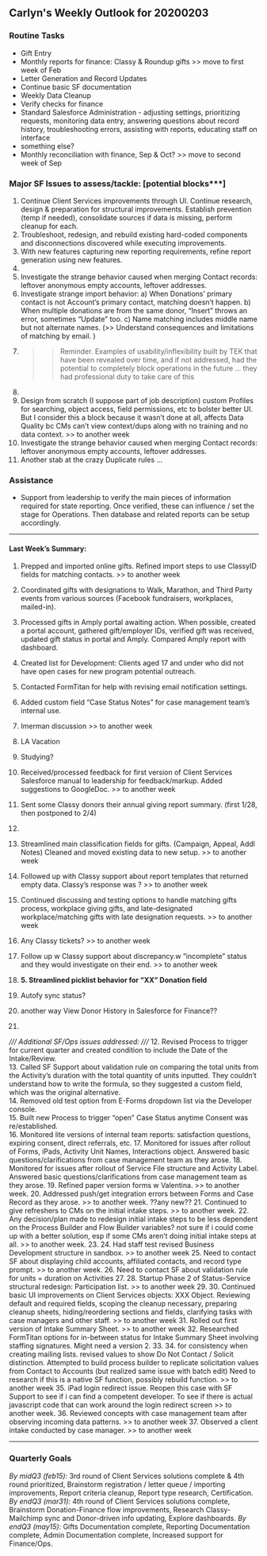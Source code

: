 ## Carlyn's Weekly Outlook for 20200203
### Routine Tasks
* Gift Entry
* Monthly reports for finance: Classy & Roundup gifts >> move to first week of Feb
* Letter Generation and Record Updates
* Continue basic SF documentation
* Weekly Data Cleanup
* Verify checks for finance
* Standard Salesforce Administration - adjusting settings, prioritizing requests, monitoring data entry, answering questions about record history, troubleshooting errors, assisting with reports, educating staff on interface
* something else?
* Monthly reconciliation with finance, Sep & Oct?  >> move to second week of Sep

### Major SF Issues to assess/tackle: [potential blocks***]
1. Continue Client Services improvements through UI.  Continue research, design & preparation for structural improvements.  Establish prevention (temp if needed), consolidate sources if data is missing, perform cleanup for each.
2. Troubleshoot, redesign, and rebuild existing hard-coded components and disconnections discovered while executing improvements.
3. With new features capturing new reporting requirements, refine report generation using new features.
4. 
5. Investigate the strange behavior caused when merging Contact records: leftover anonymous empty accounts, leftover addresses.
6. Investigate strange import behavior: a) When Donations’ primary contact is not Account’s primary contact, matching doesn’t happen.  b) When multiple donations are from the same donor, “Insert” throws an error, sometimes “Update” too.  c) Name matching includes middle name but not alternate names.  (>> Understand consequences and limitations of matching by email. )
7. > > Reminder.  Examples of usability/inflexibility built by TEK that have been revealed over time, and if not addressed, had the potential to completely block operations in the future … they had professional duty to take care of this
8. 
9. Design from scratch (I suppose part of job description) custom Profiles for searching, object access, field permissions, etc to bolster better UI.  But I consider this a block because it wasn’t done at all, affects Data Quality bc CMs can’t view context/dups along with no training and no data context. >> to another week
10. Investigate the strange behavior caused when merging Contact records: leftover anonymous empty accounts, leftover addresses.
11. Another stab at the crazy Duplicate rules …

### Assistance
* Support from leadership to verify the main pieces of information required for state reporting.  Once verified, these can influence / set the stage for Operations.  Then database and related reports can be setup accordingly.

- - - -
#### Last Week’s Summary:
1. Prepped and imported online gifts.  Refined import steps to use ClassyID fields for matching contacts.  >> to another week
2. Coordinated gifts with designations to Walk, Marathon, and Third Party events from various sources (Facebook fundraisers, workplaces, mailed-in).
3. Processed gifts in Amply portal awaiting action.  When possible, created a portal account, gathered gift/employer IDs, verified gift was received, updated gift status in portal and Amply.  Compared Amply report with dashboard.
4. Created list for Development: Clients aged 17 and under who did not have open cases for new program potential outreach.  
5. Contacted FormTitan for help with revising email notification settings.  
6. Added custom field “Case Status Notes” for case management team’s internal use.  

7. Imerman discussion >> to another week
8. LA Vacation
9. Studying?
10. Received/processed feedback for first version of Client Services Salesforce manual to leadership for feedback/markup.   Added suggestions to GoogleDoc.  >> to another week
11. Sent some Classy donors their annual giving report summary.  (first 1/28, then postponed to 2/4)

8. 
9. Streamlined main classification fields for gifts.  (Campaign, Appeal, Addl Notes)  Cleaned and moved existing data to new setup.   >> to another week
10. Followed up with Classy support about report templates that returned empty data.  Classy’s response was ?  >> to another week
11. Continued discussing and testing options to handle matching gifts process, workplace giving gifts, and late-designated workplace/matching gifts with late designation requests. >> to another week

12. Any Classy tickets?  >> to another week
13. Follow up w Classy support about discrepancy.w “incomplete” status and they would investigate on their end.   >> to another week
14. **5. Streamlined picklist behavior for “XX” Donation field**
15. Autofy sync status?
16. another way View Donor History in Salesforce for Finance??
17. 

*/// Additional SF/Ops issues addressed: ///*
12. Revised Process to trigger for current quarter and created condition to include the Date of the Intake/Review.  
13. Called SF Support about validation rule on comparing the total units from the Activity’s duration with the total quantity of units inputted.  They couldn’t understand how to write the formula, so they suggested a custom field, which was the original alternative.  
14. Removed old test option from E-Forms dropdown list via the Developer console.  
15. Built new Process to trigger “open” Case Status anytime Consent was re/established.  
16. Monitored lite versions of internal team reports: satisfaction questions, expiring consent, direct referrals, etc.
17. Monitored for issues after rollout of Forms, iPads, Activity Unit Names, Interactions object.  Answered basic questions/clarifications from case management team as they arose.
18. Monitored for issues after rollout of Service File structure and Activity Label.  Answered basic questions/clarifications from case management team as they arose.
19. Refined paper version forms w Valentina. >> to another week.
20. Addressed push/get integration errors between Forms and Case Record as they arose.   >> to another week.  ??any new??
21. Continued to give refreshers to CMs on the initial intake steps. >> to another week.
22. Any decision/plan made to redesign initial intake steps to be less dependent on the Process Builder and Flow Builder variables?  not sure if i could come up with a better solution, esp if some CMs aren’t doing initial intake steps at all.  >> to another week.
23. 
24. Had staff test revised Business Development structure in sandbox.  >> to another week
25. Need to contact SF about displaying child accounts, affiliated contacts, and record type prompt.   >> to another week.
26. Need to contact SF about validation rule for units = duration on Activities
27. 
28. Startup Phase 2 of Status-Service structural redesign: Participation list.  >> to another week
29. 
30. Continued basic UI improvements on Client Services objects: XXX Object.  Reviewing default and required fields, scoping the cleanup necessary, preparing cleanup sheets, hiding/reordering sections and fields, clarifying tasks with case managers and other staff.  >> to another week
31. Rolled out first version of Intake Summary Sheet. >> to another week
32. Researched FormTitan options for in-between status for Intake Summary Sheet involving staffing signatures.  Might need a version 2.
33. 
34. for consistency when creating mailing lists.  revised values to show Do Not Contact / Solicit distinction.  Attempted to build process builder to replicate solicitation values from Contact to Accounts (but realized same issue with batch edit)  Need to research if this is a native SF function, possibly rebuild function.  >> to another week
35. iPad login redirect issue.  Reopen this case with SF Support to see if i can find a competent developer.  To see if there is actual javascript code that can work around the login redirect screen  >> to another week.
36. Reviewed concepts with case management team after observing incoming data patterns.  >> to another week
37. Observed a client intake conducted by case manager. >> to another week

- - - -
### Quarterly Goals
*By midQ3 (feb15):* 3rd round of Client Services solutions complete & 4th round prioritized, Brainstorm registration / letter queue / importing improvements, Report criteria cleanup, Report type research, Certification.
*By endQ3 (mar31):* 4th round of Client Services solutions complete, Brainstorm Donation-Finance flow improvements, Research Classy-Mailchimp sync and Donor-driven info updating, Explore dashboards.
*By endQ3 (may15):* Gifts Documentation complete, Reporting Documentation complete, Admin Documentation complete, Increased support for Finance/Ops.